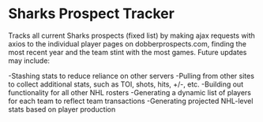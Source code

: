 # Sharks Prospect Tracker

Tracks all current Sharks prospects (fixed list) by making ajax requests with axios to the individual player pages on dobberprospects.com, finding the most recent year and the team stint with the most games. Future updates may include:

-Stashing stats to reduce reliance on other servers
-Pulling from other sites to collect additional stats, such as TOI, shots, hits, +/-, etc.
-Building out functionality for all other NHL rosters
-Generating a dynamic list of players for each team to reflect team transactions
-Generating projected NHL-level stats based on player production 